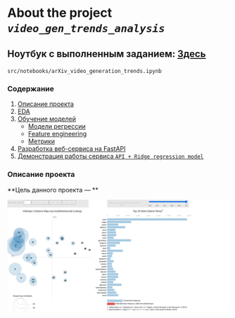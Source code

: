 # About the project ***`video_gen_trends_analysis`***

## Ноутбук с выполненным заданием: [Здесь](src/notebooks/arXiv_video_generation_trends.ipynb)

`src/notebooks/arXiv_video_generation_trends.ipynb`

### Содержание

1. [Описание проекта](#01)
2. [EDA](#02)
3. [Обучение моделей](#03)
   - [Модели регрессии](#031)
   - [Feature engineering](#032)
   - [Метрики](#033)
4. [Разработка веб-сервиса на FastAPI](#04)
5. [Демонстрация работы сервиса `API + Ridge regression model`](#05)

### Описание проекта <a name="01"></a>

**Цель данного проекта — **


![img.png](assets/lda.png)